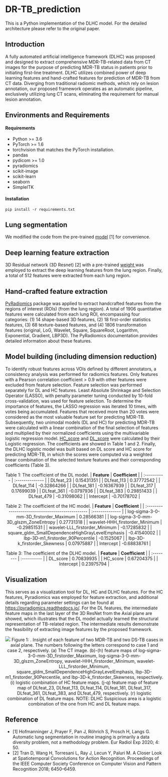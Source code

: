 # DR-TB_prediction

This is a Python implementation of the DLHC model. For the detailed architecture please refer to the original paper.

## Introduction&#x20;

A fully automated artificial intelligence framework (DLHC) was proposed and designed to extract comprehensive MDR-TB-related data from CT images for the purpose of predicting MDR-TB status in patients prior to initiating first-line treatment. DLHC utilizes combined power of deep learning features and hand-crafted features for prediction of MDR-TB from CT data. Diverging from traditional radiomic methods, which rely on lesion annotation, our proposed framework operates as an automatic pipeline, exclusively utilizing lung CT scans, eliminating the requirement for manual lesion annotation.&#x20;

## Environments and Requirements

#### Requirements

- Python >\= 3.6
- PyTorch >\= 1.6
- torchvision that matches the PyTorch installation.
- pandas
- pydicom >\= 1.0
- pyradiomics
- scikit-image
- scikit-learn
- seaborn
- SimpleITK

#### Installation

```Shell
pip install -r requirements.txt
```

## Lung segmentation

We modified the code from the pre-trained [model](https://github.com/JoHof/lungmask) [1] for convenience.

## Deep learning feature extraction

3D Residual network (3D Resnet) [2] with a pre-trained [weight ](https://pytorch.org/vision/main/models/generated/torchvision.models.video.r3d_18.html) was employed to extract the deep learning features from the lung region. Finally, a total of 512 features were extracted from each lung region.&#x20;

## Hand-crafted feature extraction
[PyRadiomics](http://PyRadiomics.readthedocs.io/en/latest/) package was applied to extract handcrafted features from the regions of interest (ROIs) (from the lung region). A total of 1906 quantitative features were calculated from each lung ROI, encompassing four categories: (1) 14 shape-based 3D features, (2) 18 first-order statistics features, (3) 68 texture-based features, and (4) 1806 transformation features (original, LoG, Wavelet, Square, SquareRoot, Logarithm, Exponential, Gradient, LBP3D). The PyRadiomics documentation provides detailed information about these features. 

## Model building (including dimension reduction)

To identify robust features across VOIs defined by different annotators, a consistency analysis was performed for radiomics features. Only features with a Pearson correlation coefficient > 0.9 with other features were excluded from feature selection. Feature selection was performed separately for DL and HC features. Least Absolute Shrinkage and Selection Operator (LASSO), with penalty parameter tuning conducted by 10-fold cross-validation, was used for feature selection. To determine the importance of features, the LASSO regression was iterated 10 times, with votes being accumulated. Features that received more than 20 votes were considered as the most valuable feature set for predicting MDR-TB. 
Subsequently, two unimodal models (DL and HC) for predicting MDR-TB were calculated with a linear combination of the final selection of features and multiplied by their normalized coefficients using the multivariable logistic regression model. [HC_score](https://latex.codecogs.com/png.image?\dpi{110}HC\_score=0.28566381*log\mbox{-}sigma\mbox{-}3\mbox{-}0\mbox{-}mm\mbox{-}3D\_firstorder\_Maximum&plus;0.27731318*log\mbox{-}sigma\mbox{-}3\mbox{-}0\mbox{-}mm\mbox{-}3D\_glszm\_ZoneEntropy-0.29851531*wavelet\mbox{-}HHH\_firstorder\_Minimum-0.17285832*wavelet\mbox{-}LLL\_firstorder\_Minimum-0.41540002*square\_gldm\_SmallDependenceHighGrayLevelEmphasis-0.1525067*lbp\mbox{-}3D\mbox{-}m1\_firstorder\_90Percentile&plus;0.07975887*lbp\mbox{-}3D\mbox{-}k\_firstorder\_Skewness-0.68838761&space;) and [DL_score](https://latex.codecogs.com/png.image?\dpi{110}DL\_score=0.15431351*DLfeat\_23&plus;0.37772542*DLfeat\_113-0.32864266*DLfeat_114-0.16367939*DLfeat\_181&plus;0.17699039*DLfeat\_317-0.0797936*DLfeat\_361&plus;0.29851433*DLfeat\_383-0.31098062*DLfeat\_479-0.70178702) were calculated by their Logistic regression. The coefficients are showed in Table 1 and 2. 
Finally, the DLHC logistic model was built based on DL score and HC score for predicting MDR-TB, in which the scores were computed via a weighted linear combination of the selected texture features and their corresponding coefficients (Table 3). 


<div align="center">

Table 1: The coefficient of the DL model.
| **Feature** | **Coefficient** |
| :---------- | :-------------- |
| DLfeat_23   | 0.15431351      |
| DLfeat_113  | 0.37772542      |
| DLfeat_114  | -0.32864266     |
| DLfeat_181  | -0.16367939     |
| DLfeat_317  | 0.17699039      |
| DLfeat_361  | -0.0797936      |
| DLfeat_383  | 0.29851433      |
| DLfeat_479  | -0.31098062     |
| Intercept   | -0.70178702     |

</div>


<div align="center">

Table 2: The coefficient of the HC model.
| **Feature**                                      | **Coefficient** |
| :----------------------------------------------- | :-------------- |
| log-sigma-3-0-mm-3D_firstorder_Maximum           | 0.28566381      |
| log-sigma-3-0-mm-3D_glszm_ZoneEntropy            | 0.27731318      |
| wavelet-HHH_firstorder_Minimum                   | -0.29851531     |
| wavelet-LLL_firstorder_Minimum                   | -0.17285832     |
| square_gldm_SmallDependenceHighGrayLevelEmphasis | -0.41540002     |
| lbp-3D-m1_firstorder_90Percentile                | -0.1525067      |
| lbp-3D-k_firstorder_Skewness                     | 0.07975887      |
| Intercept                                        | -0.68838761     |

</div>

<div align="center">

Table 3: The coefficient of the DLHC model.
| **Feature**                                      | **Coefficient** |
| :-------- | :---------- |
| DL_score | 0.70839935 |
| HC_score | 0.67204375 |
| Intercept | 0.23975794 |

</div>


## Visualization
This serves as a visualization tool for DL, HC and DLHC features. For the HC features, Pyradiomics was employed for feature extraction, and additional details regarding parameter settings can be found at https://pyradiomics.readthedocs.io/. For the DL features, the intermediate feature maps in the last layer of the 3D ResNet from the Axial plane are showed, which illustrates that the DL model actually learned the structural representation of TB-related region. The intermediate results demonstrate the feasibility of extracting image features by the proposed framework. 


<div align="center">

![](https://github.com/qbingjiang/DR-TB_prediction/blob/main/visualization/feature%20mapping.png)
Figure 1: . Insight of each feature of two MDR-TB and two DS-TB cases in axial plane. The numbers following the letters correspond to case 1 and case 2, respectively.
(a) The CT image. 
(b)-(h) feature maps of log-sigma-3-0-mm-3D_firstorder_Maximum, log-sigma-3-0-mm-3D_glszm_ZoneEntropy, wavelet-HHH_firstorder_Minimum, wavelet-LLL_firstorder_Minimum, square_gldm_SmallDependenceHighGrayLevelEmphasis, lbp-3D-m1_firstorder_90Percentile, and lbp-3D-k_firstorder_Skewness, respectively. 
(i) logistic combination of HC feature maps. 
(j-q) feature map of feature map of DLfeat_23, DLfeat_113, DLfeat_114, DLfeat_181, DLfeat_317, DLfeat_361, DLfeat_383, and DLfeat_479, respectively. 
(r) logistic combination of DL feature maps.
NOTE: DLHC Suspicious area is a logistic combination of the one from HC and DL feature maps. 
  
</div>


## Reference

- [1] Hofmanninger J, Prayer F, Pan J, Röhrich S, Prosch H, Langs G. Automatic lung segmentation in routine imaging is primarily a data diversity problem, not a methodology problem. Eur Radiol Exp 2020; 4: 50.
- [2] Tran D, Wang H, Torresani L, Ray J, Lecun Y, Paluri M. A Closer Look at Spatiotemporal Convolutions for Action Recognition. Proceedings of the IEEE Computer Society Conference on Computer Vision and Pattern Recognition 2018; 6450–6459.


###
